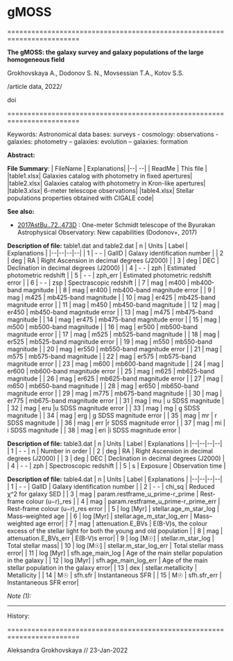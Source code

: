 # gMOSS

========================================================================

**The gMOSS: the galaxy survey and galaxy populations of the large homogeneous field**
    
Grokhovskaya A., Dodonov S. N., Movsessian T.A., Kotov S.S.
   
/article data, 2022/
   
   doi
   
========================================================================

Keywords: Astronomical data bases: surveys - cosmology: observations - galaxies: 
          photometry – galaxies: evolution – galaxies: formation

**Abstract:**


**File Summary**:
| FileName | Explanations|
|--| --|
| ReadMe  | This file |
|table1.xlsx| Galaxies catalog with photometry in fixed apertures|
|table2.xlsx| Galaxies catalog with photometry in Kron-like apertures|
|table3.xlsx| 6-meter telescope observations|
|table4.xlsx| Stellar populations properties obtained with CIGALE code|
    
**See also:**
  

 -  [2017AstBu..72..473D](https://ui.adsabs.harvard.edu/abs/2017AstBu..72..473D//abstract) : One-meter Schmidt telescope of the Byurakan Astrophysical Observatory: New capabilities (Dodonov+, 2017)
   

**Description of file:** table1.dat and table2.dat
| n | Units | Label | Explanations |
|--|--|--|--|
| 1 | - - | GalID | Galaxy identification number |
| 2 | deg | RA | Right Ascension in decimal degrees (J2000) |
| 3 | deg | DEC | Declination in decimal degrees (J2000) |
| 4 | - - | zph | Estimated photometric redshift |
| 5 | - - | zph_err | Estimated photometric redshift error |
| 6 | - - | zsp | Spectrascopic redshift |
| 7 | mag | m400 | mb400-band magnitude |
| 8 | mag | er400 | mb400-band magnitude error |
| 9 | mag | m425 | mb425-band magnitude |
| 10 | mag | er425 | mb425-band magnitude error |
| 11 | mag | m450 | mb450-band magnitude |
| 12 | mag | er450 | mb450-band magnitude error |
| 13 | mag | m475 | mb475-band magnitude |
| 14 | mag | er475 | mb475-band magnitude error |
| 15 | mag | m500 | mb500-band magnitude |
| 16 | mag | er500 | mb500-band magnitude error |
| 17 | mag | m525 | mb525-band magnitude |
| 18 | mag | er525 | mb525-band magnitude error |
| 19 | mag | m550 | mb550-band magnitude |
| 20 | mag | er550 | mb550-band magnitude error |
| 21 | mag | m575 | mb575-band magnitude |
| 22 | mag | er575 | mb575-band magnitude error |
| 23 | mag | m600 | mb600-band magnitude |
| 24 | mag | er600 | mb600-band magnitude error |
| 25 | mag | m625 | mb625-band magnitude |
| 26 | mag | er625 | mb625-band magnitude error |
| 27 | mag | m650 | mb650-band magnitude |
| 28 | mag | er650 | mb650-band magnitude error |
| 29 | mag | m775 | mb675-band magnitude |
| 30 | mag | er775 | mb675-band magnitude error |
| 31 | mag | mu | u SDSS magnitude |
| 32 | mag | eru |u SDSS magnitude error |
| 33 | mag | mg | g SDSS magnitude |
| 34 | mag | erg | g SDSS magnitude error |
| 35 | mag | mr | r SDSS magnitude |
| 36 | mag | err |r SDSS magnitude error |
| 37 | mag | mi | i SDSS magnitude |
| 38 | mag | eri |i SDSS magnitude error |


**Description of file:** table3.dat
| n | Units | Label | Explanations |
|--|--|--|--|
| 1 | - - | n | Number in order |
| 2 | deg | RA | Right Ascension in decimal degrees (J2000) |
| 3 | deg | DEC | Declination in decimal degrees (J2000) |
| 4 | - - | zph | Spectroscopic redshift |
| 5 | s | Exposure | Observation time |

**Description of file:** table4.dat
| n | Units | Label | Explanations |
|--|--|--|--|
| 1 | - - | GalID | Galaxy identification number |
| 2 | - - | chi_sq | Reduced χ^2 for galaxy SED |
| 3 | mag | param.restframe_u_prime-r_prime | Rest-frame colour (u−r)_res |
| 4 | mag | param.restframe_u_prime-r_prime_err | Rest-frame colour (u−r)_res error |
| 5 | log [Myr] | stellar.age_m_star_log | Mass–weighted age |
| 6 | log [Myr] | stellar.age_m_star_log_err | Mass–weighted age error|
| 7 | mag | attenuation.E_BVs | E(B-V)s, the colour excess of the stellar light for both the young and old population |
| 8 | mag | attenuation.E_BVs_err | E(B-V)s error|
| 9 | log [M☉] | stellar.m_star_log  | Total stellar mass|
| 10 | log [M☉] | stellar.m_star_log_err  | Total stellar mass error|
| 11 | log [Myr] | sfh.age_main_log | Age of the main stellar population in the galaxy |
| 12 | log [Myr] | sfh.age_main_log_err | Age of the main stellar population in the galaxy error|
| 13 | dex | stellar.metallicity | Metallicity |
| 14 | M☉ | sfh.sfr | Instantaneous SFR |
| 15 | M☉ | sfh.sfr_err | Instantaneous SFR error|

  
*Note (1):* 

--------------------------------------------------------------------------------


History:
    

========================================================================

Aleksandra Grokhovskaya // 23-Jan-2022

